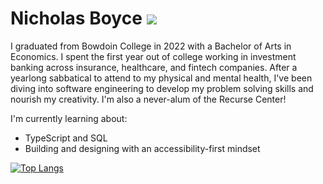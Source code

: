 # Nicholas Boyce ![](https://komarev.com/ghpvc/?username=nicholasboyce&label=Visitors)

I graduated from Bowdoin College in 2022 with a Bachelor of Arts in Economics. I spent the first year out of college working in investment banking across insurance, healthcare, and fintech companies. After a yearlong sabbatical to attend to my physical and mental health, I've been diving into software engineering to develop my problem solving skills and nourish my creativity. I'm also a never-alum of the Recurse Center!

I'm currently learning about:
- TypeScript and SQL
- Building and designing with an accessibility-first mindset

[![Top Langs](https://github-readme-stats.vercel.app/api/top-langs/?username=nicholasboyce)](https://github.com/anuraghazra/github-readme-stats)